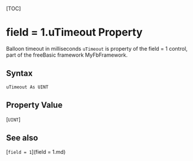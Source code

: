 [TOC]
# field = 1.uTimeout Property
Balloon timeout in milliseconds
`uTimeout` is property of the field = 1 control, part of the freeBasic framework MyFbFramework.
## Syntax
```freeBasic
uTimeout As UINT
```
## Property Value
[`UINT`]
## See also
[`field = 1`](field = 1.md)
